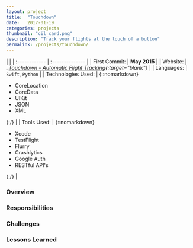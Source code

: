```yaml
---
layout: project
title:  "Touchdown"
date:   2017-01-19
categories: projects
thumbnail: "cil_card.png"
description: "Track your flights at the touch of a button"
permalink: /projects/touchdown/
---
```

|                      |
| :------------ | :-------------- |
| First Commit:      | __May 2015__ |
| Website:     |    __[Touchdown - Automatic Flight Tracking][td-web]{:target="_blank"}__   |
| Languages:  | `Swift`, `Python` |
| Technologies Used: |  {::nomarkdown}<ul><li>CoreLocation</li><li>CoreData</li><li>UIKit</li><li>JSON</li><li>XML</li></ul>{:/} |
| Tools Used: |  {::nomarkdown}<ul><li>Xcode</li><li>TestFlight</li><li>Flurry</li><li>Crashlytics</li><li>Google Auth</li><li>RESTful API's</li></ul>{:/} |

### Overview



### Responsibilities



### Challenges



### Lessons Learned



<!-- Jekyll also offers powerful support for code snippets:

{% highlight swift %}
 override func viewDidLoad() {
        super.viewDidLoad()
        tv.delegate = self
        tv.dataSource = self

        tv.alwaysBounceVertical = false
        
        nextViewControllerButton.enabled = false
        nextViewControllerButton.alpha = 0.5
        // Do any additional setup after loading the view.
    }
{% endhighlight %} -->

[td-web]: http://touchdownapp.ca/?utm_source=nehal
